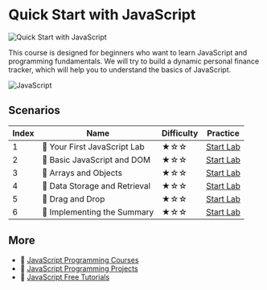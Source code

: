 # Quick Start with JavaScript

![Quick Start with JavaScript](https://cover-creator.labex.io/quick-start-with-javascript.png)

This course is designed for beginners who want to learn JavaScript and programming fundamentals. We will try to build a dynamic personal finance tracker, which will help you to understand the basics of JavaScript.

![JavaScript](https://img.shields.io/badge/JavaScript-whitesmoke?style=for-the-badge&logo=javascript)


## Scenarios

|   Index | Name                         | Difficulty   | Practice                                                             |
|---------|------------------------------|--------------|----------------------------------------------------------------------|
|       1 | 📖 Your First JavaScript Lab  | ★☆☆          | <a target='_blank' href='https://labex.io/labs/92948'>Start Lab</a>  |
|       2 | 📖 Basic JavaScript and DOM   | ★☆☆          | <a target='_blank' href='https://labex.io/labs/290729'>Start Lab</a> |
|       3 | 📖 Arrays and Objects         | ★☆☆          | <a target='_blank' href='https://labex.io/labs/290728'>Start Lab</a> |
|       4 | 📖 Data Storage and Retrieval | ★☆☆          | <a target='_blank' href='https://labex.io/labs/290730'>Start Lab</a> |
|       5 | 📖 Drag and Drop              | ★☆☆          | <a target='_blank' href='https://labex.io/labs/290731'>Start Lab</a> |
|       6 | 📖 Implementing the Summary   | ★☆☆          | <a target='_blank' href='https://labex.io/labs/290732'>Start Lab</a> |

## More

- 🔗 [JavaScript Programming Courses](https://github.com/labex-labs/awesome-programming-courses)
- 🔗 [JavaScript Programming Projects](https://github.com/labex-labs/awesome-programming-projects)
- 🔗 [JavaScript Free Tutorials](https://github.com/labex-labs/javascript-free-tutorials)

